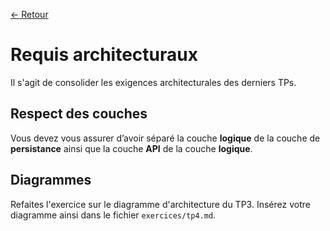 [← Retour](../README.md)

# Requis architecturaux

Il s'agit de consolider les exigences architecturales des derniers TPs.

## Respect des couches

Vous devez vous assurer d’avoir séparé la couche **logique** de la couche de **persistance** ainsi que la couche **API** de la couche **logique**.

## Diagrammes

Refaites l'exercice sur le diagramme d'architecture du TP3. Insérez votre diagramme ainsi dans le fichier `exercices/tp4.md`.
